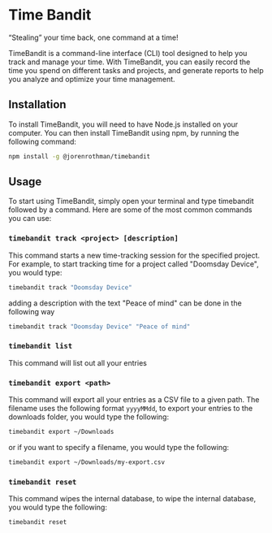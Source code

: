 # Time Bandit 
“Stealing” your time back, one command at a time!

TimeBandit is a command-line interface (CLI) tool designed to help you track and manage your time. With TimeBandit, you can easily record the time you spend on different tasks and projects, and generate reports to help you analyze and optimize your time management.

## Installation
To install TimeBandit, you will need to have Node.js installed on your computer. You can then install TimeBandit using npm, by running the following command:

```bash
npm install -g @jorenrothman/timebandit
```

## Usage
To start using TimeBandit, simply open your terminal and type timebandit followed by a command. Here are some of the most common commands you can use:

### `timebandit track <project> [description]`

This command starts a new time-tracking session for the specified project. For example, to start tracking time for a project called "Doomsday Device", you would type:

```bash
timebandit track "Doomsday Device"
```

adding a description with the text "Peace of mind" can be done in the following way
```bash
timebandit track "Doomsday Device" "Peace of mind"
```

### `timebandit list`

This command will list out all your entries

### `timebandit export <path>`

This command will export all your entries as a CSV file to a given path. The filename uses the following format `yyyyMMdd`, to export your entries to the downloads folder, you would type the following:
```bash
timebandit export ~/Downloads
```
or if you want to specify a filename, you would type the following:
```bash
timebandit export ~/Downloads/my-export.csv
```

### `timebandit reset` 

This command wipes the internal database, to wipe the internal database, you would type the following:

```bash
timebandit reset
```
